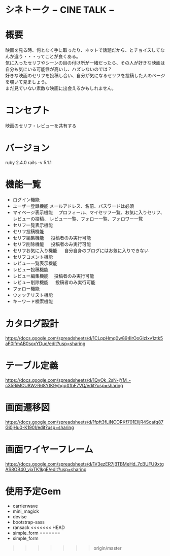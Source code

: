 # シネトーク − CINE TALK −


# 概要
映画を見る時、何となく手に取ったり、ネットで話題だから、とチョイスしてなんか違う・・・ってことが良くある。  
気に入ったセリフやシーンの目の付け所が一緒だったら、その人が好きな映画は自分も気にいる可能性が高いし、ハズレないのでは？  
好きな映画のセリフを投稿し合い、自分が気になるセリフを投稿した人のページを覗いて見ましょう。  
まだ見ていない素敵な映画に出会えるかもしれません。  

# コンセプト
映画のセリフ・レビューを共有する

# バージョン
ruby 2.4.0 rails -v 5.1.1

# 機能一覧
* ログイン機能
* ユーザー登録機能
 メールアドレス、名前、パスワードは必須
* マイページ表示機能
　プロフィール、マイセリフ一覧、お気に入りセリフ、レビューの投稿、 レビュー一覧、フォロー一覧、フォロワー一覧
* セリフ一覧表示機能
* セリフ投稿機能
* セリフ編集機能
　  投稿者のみ実行可能
* セリフ削除機能
　  投稿者のみ実行可能
* セリフお気に入り機能
　  自分自身のブログにはお気に入りできない
* セリフコメント機能
* レビュー一覧表示機能
* レビュー投稿機能
* レビュー編集機能
  　投稿者のみ実行可能
* レビュー削除機能
　  投稿者のみ実行可能
* フォロー機能
* ウォッチリスト機能
* キーワード検索機能


# カタログ設計
<https://docs.google.com/spreadsheets/d/1CLppHmq0w894lrOoGizIxv1ztk5aF0ifmAB0soxYDuo/edit?usp=sharing>

# テーブル定義
<https://docs.google.com/spreadsheets/d/1QyOk_2sN-jYM_-c35RiMCU8WzR68YtK9yhgqXfbF7VQ/edit?usp=sharing>

# 画面遷移図
<https://docs.google.com/spreadsheets/d/1fpft3fLiNCORKf701EIljR4Scafq87Gi0jHu0-K190I/edit?usp=sharing>

# 画面ワイヤーフレーム
<https://docs.google.com/spreadsheets/d/1V3ezER7jBTBMeHd_7cBUFU9xtgAS8OB40_vjxTK1kgE/edit?usp=sharing>


# 使用予定Gem
* carrierwave
* mini_magick
* devise
* bootstrap-sass
* ransack
<<<<<<< HEAD
* simple_form
=======
* simple_form
>>>>>>> origin/master
